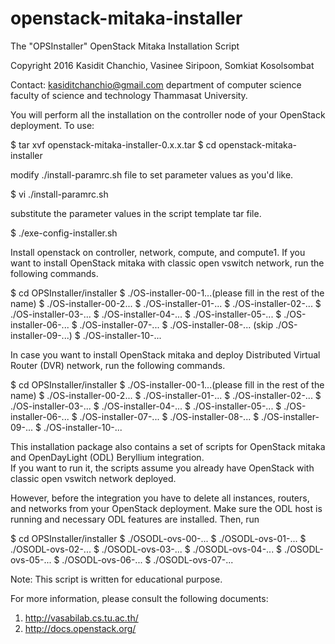 # openstack-mitaka-installer
The "OPSInstaller" OpenStack Mitaka Installation Script 

Copyright 2016 Kasidit Chanchio, Vasinee Siripoon, Somkiat Kosolsombat 

Contact: kasiditchanchio@gmail.com
department of computer science
faculty of science and technology
Thammasat University.

You will perform all the installation on the controller node
of your OpenStack deployment. 
To use: 

$ tar xvf openstack-mitaka-installer-0.x.x.tar
$ cd openstack-mitaka-installer

modify ./install-paramrc.sh file to set parameter
values as you'd like. 

$ vi ./install-paramrc.sh

substitute the parameter values in the script 
template tar file. 

$ ./exe-config-installer.sh

Install openstack on controller, network, compute, and compute1.
If you want to install OpenStack mitaka with classic open vswitch 
network, run the following commands.

$ cd OPSInstaller/installer
$ ./OS-installer-00-1...(please fill in the rest of the name)
$ ./OS-installer-00-2...
$ ./OS-installer-01-...
$ ./OS-installer-02-...
$ ./OS-installer-03-...
$ ./OS-installer-04-...
$ ./OS-installer-05-...
$ ./OS-installer-06-...
$ ./OS-installer-07-...
$ ./OS-installer-08-...
(skip ./OS-installer-09-...)
$ ./OS-installer-10-...

In case you want to install OpenStack mitaka and deploy 
Distributed Virtual Router (DVR) network, run the following commands. 

$ cd OPSInstaller/installer
$ ./OS-installer-00-1...(please fill in the rest of the name)
$ ./OS-installer-00-2...
$ ./OS-installer-01-...
$ ./OS-installer-02-...
$ ./OS-installer-03-...
$ ./OS-installer-04-...
$ ./OS-installer-05-...
$ ./OS-installer-06-...
$ ./OS-installer-07-...
$ ./OS-installer-08-...
$ ./OS-installer-09-...
$ ./OS-installer-10-...

This installation package also contains a set of scripts for 
OpenStack mitaka and OpenDayLight (ODL) Beryllium integration.  
If you want to run it, the scripts assume you already have OpenStack 
with classic open vswitch network deployed. 

However, before the integration you have to delete all instances, 
routers, and networks from your OpenStack deployment. 
Make sure the ODL host is running and necessary ODL features 
are installed. Then, run

$ cd OPSInstaller/installer
$ ./OSODL-ovs-00-...
$ ./OSODL-ovs-01-...
$ ./OSODL-ovs-02-...
$ ./OSODL-ovs-03-...
$ ./OSODL-ovs-04-...
$ ./OSODL-ovs-05-...
$ ./OSODL-ovs-06-...
$ ./OSODL-ovs-07-...

Note: This script is written for educational purpose. 

For more information, please consult the following 
documents: 

1. http://vasabilab.cs.tu.ac.th/ 
2. http://docs.openstack.org/
 

